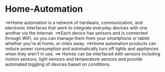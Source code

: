 # Home-Automation
==>Home automation is a network of hardware, communication, and electronic interfaces that work to integrate everyday devices with one another via the Internet.
==>Each device has sensors and is connected through WiFi, so you can manage them from your smartphone or tablet whether you're at home, or miles away.
==>Home automation products can reduce power consumption and automatically turn off lights and appliances when they aren't in use.
==> Homes can be interfaced with sensors including motion sensors, light sensors and temperature sensors and provide automated toggling of devices based on conditions.
